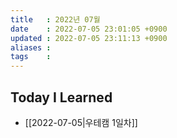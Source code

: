 ```yaml
---
title   : 2022년 07월 
date    : 2022-07-05 23:01:05 +0900
updated : 2022-07-05 23:11:13 +0900
aliases : 
tags    : 
---
```

## Today I Learned
- [[2022-07-05|우테캠 1일차]]
